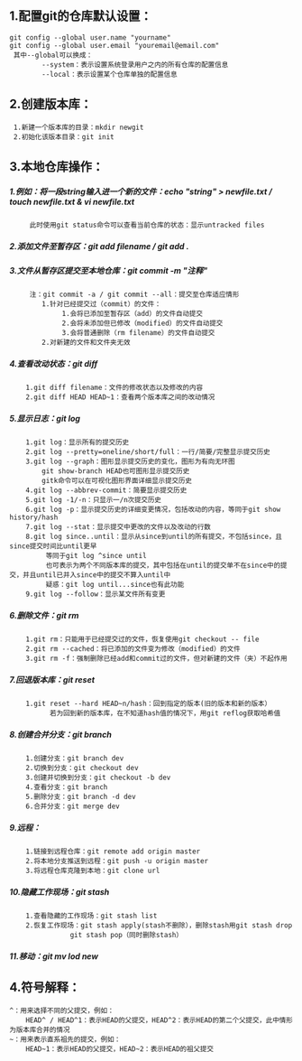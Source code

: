 ## 1.配置git的仓库默认设置：
	git config --global user.name "yourname"
	git config --global user.email "youremail@email.com"
	 其中--global可以换成：
	 		--system：表示设置系统登录用户之内的所有仓库的配置信息
			--local：表示设置某个仓库单独的配置信息
## 2.创建版本库：
	 1.新建一个版本库的目录：mkdir newgit
	 2.初始化该版本目录：git init
## 3.本地仓库操作：
##### 1.例如：将一段string输入进一个新的文件：echo "string" > newfile.txt / touch newfile.txt & vi newfile.txt
	 	 此时使用git status命令可以查看当前仓库的状态：显示untracked files
##### 2.添加文件至暂存区：git add filename / git add .
##### 3.文件从暂存区提交至本地仓库：git commit -m "注释"
	 	 注：git commit -a / git commit --all：提交至仓库适应情形
		 	1.针对已经提交过（commit）的文件：
				 1.会将已添加至暂存区（add）的文件自动提交
				 2.会将未添加但已修改（modified）的文件自动提交
				 3.会将普通删除（rm filename）的文件自动提交
			2.对新建的文件和文件夹无效
##### 4.查看改动状态：git diff
	 	1.git diff filename：文件的修改状态以及修改的内容
		2.git diff HEAD HEAD~1：查看两个版本库之间的改动情况
##### 5.显示日志：git log
	 	1.git log：显示所有的提交历史
		2.git log --pretty=oneline/short/full：一行/简要/完整显示提交历史
		3.git log --graph：图形显示提交历史的变化，图形为有向无环图
			git show-branch HEAD也可图形显示提交历史
			gitk命令可以在可视化图形界面详细显示提交历史
		4.git log --abbrev-commit：简要显示提交历史
		5.git log -1/-n：只显示一/n次提交历史
		6.git log -p：显示提交历史的详细变更情况，包括改动的内容，等同于git show history/hash
		7.git log --stat：显示提交中更改的文件以及改动的行数
		8.git log since..until：显示从since到until的所有提交，不包括since，且since提交时间比until更早
			 等同于git log ^since until
			 也可表示为两个不同版本库的提交，其中包括在until的提交单不在since中的提交，并且until已并入since中的提交不算入until中
			 疑惑：git log until...since也有此功能
		9.git log --follow：显示某文件所有变更
##### 6.删除文件：git rm
		1.git rm：只能用于已经提交过的文件，恢复使用git checkout -- file
		2.git rm --cached：将已添加的文件变为修改（modified）的文件
		3.git rm -f：强制删除已经add和commit过的文件，但对新建的文件（夹）不起作用
##### 7.回退版本库：git reset
		1.git reset --hard HEAD~n/hash：回到指定的版本(旧的版本和新的版本）
			  若为回到新的版本库，在不知道hash值的情况下，用git reflog获取哈希值
##### 8.创建合并分支：git branch
		1.创建分支：git branch dev
		2.切换到分支：git checkout dev
		3.创建并切换到分支：git checkout -b dev
		4.查看分支：git branch
		5.删除分支：git branch -d dev
		6.合并分支：git merge dev
##### 9.远程：
		1.链接到远程仓库：git remote add origin master
		2.将本地分支推送到远程：git push -u origin master
		3.将远程仓库克隆到本地：git clone url
##### 10.隐藏工作现场：git stash
		1.查看隐藏的工作现场：git stash list
		2.恢复工作现场：git stash apply(stash不删除），删除stash用git stash drop
			       git stash pop（同时删除stash）
##### 11.移动：git mv lod new
		 	 
## 4.符号解释：
	^：用来选择不同的父提交，例如：
		HEAD^ / HEAD^1：表示HEAD的父提交，HEAD^2：表示HEAD的第二个父提交，此中情形为版本库合并的情况
	~：用来表示直系祖先的提交，例如：
		HEAD~1：表示HEAD的父提交，HEAD~2：表示HEAD的祖父提交
	
	
	
	
	
	
	
	
	
	
	
	
	
	 
